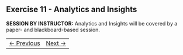 ## Exercise 11 - Analytics and Insights
**SESSION BY INSTRUCTOR:** Analytics and Insights will be covered by a paper- and blackboard-based session.
   
<table>
   <tr><td><a href="exercise-11-1.md"><- Previous</a></td><td align="right"><a href="exercise-12.md">Next -></a></td></tr>
</table>
